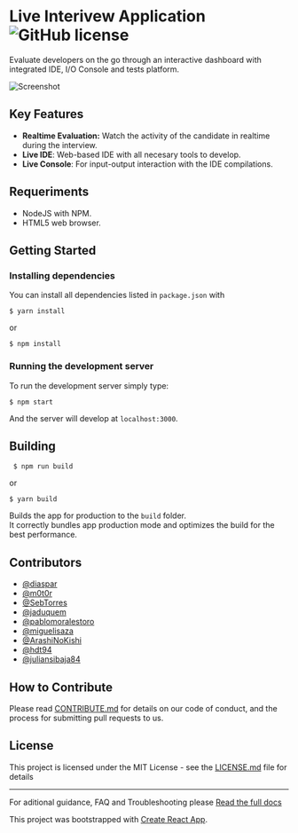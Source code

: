 #  Live Interivew Application ![GitHub license](https://img.shields.io/badge/license-MIT-blue.svg) 

Evaluate developers on the go through an interactive dashboard with integrated IDE, I/O Console and tests platform. 

![Screenshot](https://cloud.githubusercontent.com/assets/3257149/15761600/b89787e8-28de-11e6-8bad-3e801d359b5c.png)

## Key Features 

* **Realtime Evaluation:** Watch the activity of the candidate in realtime during the interview. 
* **Live IDE**: Web-based IDE with all necesary tools to develop.
* **Live Console**: For input-output interaction with the IDE compilations. 

## Requeriments

- NodeJS with NPM.
- HTML5 web browser.

## Getting Started 

### Installing dependencies

You can install all dependencies listed in `package.json` with

```$ yarn install```

or 

```$ npm install```

### Running the development server

To run the development server simply type: 

```$ npm start```

And the server will develop at `localhost:3000`.


## Building
 ``` $ npm run build```

  or

```$ yarn build```

Builds the app for production to the `build` folder.<br>
It correctly bundles app production mode and optimizes the build for the best performance.

## Contributors

- [@diaspar](https://github.com/diaspar)
- [@m0t0r](https://github.com/m0t0r)
- [@SebTorres](https://github.com/SebTorres)
- [@jaduquem](https://github.com/jaduquem)
- [@pablomoralestoro](https://github.com/pablomoralestoro)
- [@miguelisaza](https://github.com/miguelisaza)
- [@ArashiNoKishi](https://github.com/ArashiNoKishi)
- [@hdt94](https://github.com/hdt94)
- [@juliansibaja84](https://github.com/juliansibaja84)

## How to Contribute

Please read [CONTRIBUTE.md](./docs/contribute.md) for details on our code of conduct, and the process for submitting pull requests to us.

## License

This project is licensed under the MIT License - see the [LICENSE.md](./docs/license.md) file for details

---
For aditional guidance, FAQ and Troubleshooting please [Read the full docs](https://github.com/Jobsity/lia/tree/readme/docs)

This project was bootstrapped with [Create React App](https://github.com/facebookincubator/create-react-app).


[npm-image]: https://img.shields.io/npm/v/datadog-metrics.svg?style=flat-square
[npm-url]: https://npmjs.org/package/datadog-metrics
